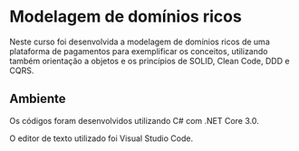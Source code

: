 # Modelagem de domínios ricos

Neste curso foi desenvolvida a modelagem de domínios ricos de uma plataforma de pagamentos para exemplificar os conceitos, utilizando também orientação a objetos e os princípios de SOLID, Clean Code, DDD e CQRS.

## Ambiente

Os códigos foram desenvolvidos utilizando C# com .NET Core 3.0.

O editor de texto utilizado foi Visual Studio Code.